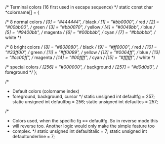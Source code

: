 /* Terminal colors (16 first used in escape sequence) */
static const char *colorname[] = {

  /* 8 normal colors */
  [0] = "#444444", /* black   */
  [1] = "#bb0000", /* red     */
  [2] = "#00bb00", /* green   */
  [3] = "#bb0070", /* yellow  */
  [4] = "#0049bb", /* blue    */
  [5] = "#9400bb", /* magenta */
  [6] = "#00bbbb", /* cyan    */
  [7] = "#bbbbbb", /* white   */

  /* 8 bright colors */
  [8]  = "#808080", /* black   */
  [9]  = "#ff0000", /* red     */
  [10] = "#33ff00", /* green   */
  [11] = "#ff0099", /* yellow  */
  [12] = "#0064ff", /* blue    */
  [13] = "#cc00ff", /* magenta */
  [14] = "#00ffff", /* cyan    */
  [15] = "#ffffff", /* white   */

  /* special colors */
  [256] = "#000000", /* background */
  [257] = "#d0d0d0", /* foreground */
};

/*
 * Default colors (colorname index)
 * foreground, background, cursor
 */
static unsigned int defaultfg = 257;
static unsigned int defaultbg = 256;
static unsigned int defaultcs = 257;

/*
 * Colors used, when the specific fg == defaultfg. So in reverse mode this
 * will reverse too. Another logic would only make the simple feature too
 * complex.
 */
static unsigned int defaultitalic = 7;
static unsigned int defaultunderline = 7;
